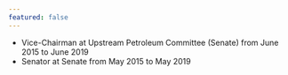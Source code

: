 ```yaml
---
featured: false
---
```

* Vice-Chairman at Upstream Petroleum Committee (Senate) from June 2015 to June 2019
* Senator at Senate from May 2015 to May 2019

